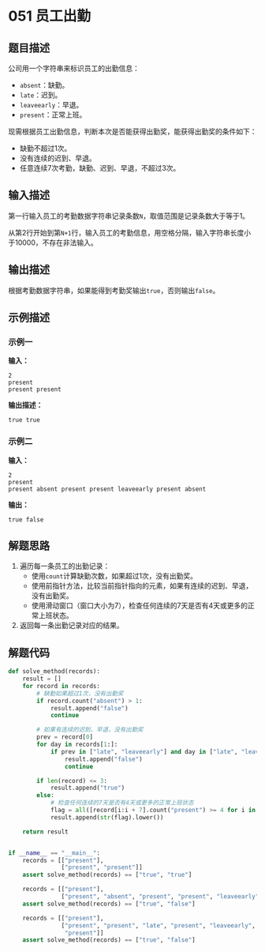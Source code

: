 # 051 员工出勤

## 题目描述

公司用一个字符串来标识员工的出勤信息： 

- `absent`：缺勤。
- `late`：迟到。 
- `leaveearly`：早退。 
- `present`：正常上班。

现需根据员工出勤信息，判断本次是否能获得出勤奖，能获得出勤奖的条件如下：
- 缺勤不超过1次。
- 没有连续的迟到、早退。
- 任意连续7次考勤，缺勤、迟到、早退，不超过3次。

## 输入描述

第一行输入员工的考勤数据字符串记录条数`N`，取值范围是记录条数大于等于1。

从第2行开始到第`N+1`行，输入员工的考勤信息，用空格分隔，输入字符串长度小于10000，不存在非法输入。

## 输出描述

根据考勤数据字符串，如果能得到考勤奖输出`true`，否则输出`false`。

## 示例描述

### 示例一

**输入：**
```text
2
present
present present
```

**输出描述：**
```text
true true
```

### 示例二

**输入：**

```text
2
present
present absent present present leaveearly present absent
```

**输出：**
```text
true false
```

## 解题思路

1. 遍历每一条员工的出勤记录：
    - 使用`count`计算缺勤次数，如果超过1次，没有出勤奖。
    - 使用前指针方法，比较当前指针指向的元素，如果有连续的迟到、早退，没有出勤奖。
    - 使用滑动窗口（窗口大小为7），检查任何连续的7天是否有4天或更多的正常上班状态。
2. 返回每一条出勤记录对应的结果。    

## 解题代码

```python
def solve_method(records):
    result = []
    for record in records:
        # 缺勤如果超过1次，没有出勤奖
        if record.count("absent") > 1:
            result.append("false")
            continue

        # 如果有连续的迟到、早退，没有出勤奖
        prev = record[0]
        for day in records[1:]:
            if prev in ["late", "leaveearly"] and day in ["late", "leaveearly"]:
                result.append("false")
                continue

        if len(record) <= 3:
            result.append("true")
        else:
            # 检查任何连续的7天是否有4天或更多的正常上班状态
            flag = all([record[i:i + 7].count("present") >= 4 for i in range(len(record) - 6)])
            result.append(str(flag).lower())

    return result


if __name__ == "__main__":
    records = [["present"],
               ["present", "present"]]
    assert solve_method(records) == ["true", "true"]

    records = [["present"],
               ["present", "absent", "present", "present", "leaveearly", "present", "absent"]]
    assert solve_method(records) == ["true", "false"]

    records = [["present"],
               ["present", "present", "late", "present", "leaveearly", "present", "leaveearly", "present", "late",
                "present"]]
    assert solve_method(records) == ["true", "false"]
```


